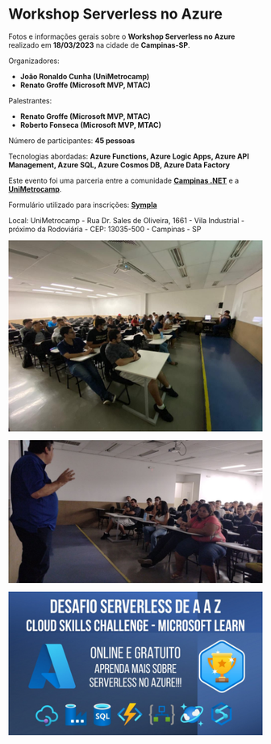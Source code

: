 # Workshop Serverless no Azure
 Fotos e informações gerais sobre o **Workshop Serverless no Azure** realizado em **18/03/2023** na cidade de **Campinas-SP**.

Organizadores:
- **João Ronaldo Cunha (UniMetrocamp)**
- **Renato Groffe (Microsoft MVP, MTAC)**

Palestrantes:
- **Renato Groffe (Microsoft MVP, MTAC)**
- **Roberto Fonseca (Microsoft MVP, MTAC)**

Número de participantes: **45 pessoas**

Tecnologias abordadas: **Azure Functions, Azure Logic Apps, Azure API Management, Azure SQL, Azure Cosmos DB, Azure Data Factory**

Este evento foi uma parceria entre a comunidade [**Campinas .NET**](https://www.meetup.com/pt-BR/campinasdotnet/) e a [**UniMetrocamp**](https://www.wyden.com.br/unidades/unimetrocamp).

Formulário utilizado para inscrições: [**Sympla**](https://www.sympla.com.br/evento/workshop-serverless-no-azure-desenvolvimento-bds-analytics-gratuito-e-presencial-campinas-sp/1909856)

Local: UniMetrocamp - Rua Dr. Sales de Oliveira, 1661 - Vila Industrial - próximo da Rodoviária - CEP: 13035-500 - Campinas - SP

![Renato palestrando](img/renato-03.jfif)

![Roberto palestrando](img/roberto-05.jfif)

![Banner do evento](img/banner-serverless.jfif)